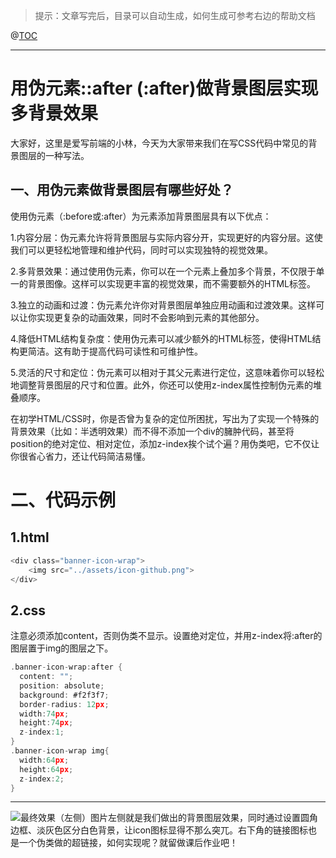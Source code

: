 
> 提示：文章写完后，目录可以自动生成，如何生成可参考右边的帮助文档

@[TOC](文章目录)

---


# 用伪元素::after (:after)做背景图层实现多背景效果

大家好，这里是爱写前端的小林，今天为大家带来我们在写CSS代码中常见的背景图层的一种写法。

## 一、用伪元素做背景图层有哪些好处？

使用伪元素（:before或:after）为元素添加背景图层具有以下优点：

1.内容分层：伪元素允许将背景图层与实际内容分开，实现更好的内容分层。这使我们可以更轻松地管理和维护代码，同时可以实现独特的视觉效果。

2.多背景效果：通过使用伪元素，你可以在一个元素上叠加多个背景，不仅限于单一的背景图像。这样可以实现更丰富的视觉效果，而不需要额外的HTML标签。

3.独立的动画和过渡：伪元素允许你对背景图层单独应用动画和过渡效果。这样可以让你实现更复杂的动画效果，同时不会影响到元素的其他部分。

4.降低HTML结构复杂度：使用伪元素可以减少额外的HTML标签，使得HTML结构更简洁。这有助于提高代码可读性和可维护性。

5.灵活的尺寸和定位：伪元素可以相对于其父元素进行定位，这意味着你可以轻松地调整背景图层的尺寸和位置。此外，你还可以使用z-index属性控制伪元素的堆叠顺序。

在初学HTML/CSS时，你是否曾为复杂的定位所困扰，写出为了实现一个特殊的背景效果（比如：半透明效果）而不得不添加一个div的臃肿代码，甚至将position的绝对定位、相对定位，添加z-index挨个试个遍？用伪类吧，它不仅让你很省心省力，还让代码简洁易懂。

# 二、代码示例
## 1.html

```c
<div class="banner-icon-wrap">
	<img src="../assets/icon-github.png">
</div>
```

## 2.css
注意必须添加content，否则伪类不显示。设置绝对定位，并用z-index将:after的图层置于img的图层之下。
```c
.banner-icon-wrap:after {
  content: "";
  position: absolute;
  background: #f2f3f7;
  border-radius: 12px;
  width:74px;
  height:74px;
  z-index:1;
}
.banner-icon-wrap img{
  width:64px;
  height:64px;
  z-index:2;
}
```


---
![最终效果（左侧）](https://img-blog.csdnimg.cn/57b3e49e86624b8a94ac9d6714ed9646.png)图片左侧就是我们做出的背景图层效果，同时通过设置圆角边框、淡灰色区分白色背景，让icon图标显得不那么突兀。右下角的链接图标也是一个伪类做的超链接，如何实现呢？就留做课后作业吧！
